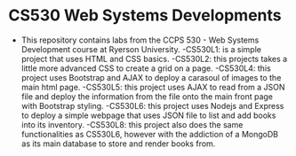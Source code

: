 # CS530 Web Systems Developments

- This repository contains labs from the CCPS 530 - Web Systems Development course at Ryerson University.
  -CS530L1: is a simple project that uses HTML and CSS basics.
  -CS530L2: this projects takes a little more advanced CSS to create a grid on a page.
  -CS530L4: this project uses Bootstrap and AJAX to deploy a carasoul of images to the main html page.
  -CS530L5: this project uses AJAX to read from a JSON file and deploy the information from the file onto the main front page with Bootstrap styling.
  -CS530L6: this project uses Nodejs and Express to deploy a simple webpage that uses JSON file to list and add books into its inventory. 
  -CS530L8: this project also does the same functionalities as CS530L6, however with the addiction of a MongoDB as its main database to store and render books from. 
